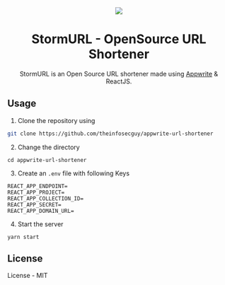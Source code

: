 <div align="center">
  <img src="https://user-images.githubusercontent.com/33570148/167289395-9a56d8e6-0ae9-4644-a965-d82f91389f01.svg"/>
  <h1>StormURL - OpenSource URL Shortener</h1>
  </div>

<div align="center">
  StormURL is an Open Source URL shortener made using <a href="https://appwrite.io">Appwrite</a> & ReactJS.
</div>

## Usage

1. Clone the repository using

```bash
git clone https://github.com/theinfosecguy/appwrite-url-shortener
```

2. Change the directory

```
cd appwrite-url-shortener
```

3. Create an `.env` file with following Keys

```
REACT_APP_ENDPOINT=
REACT_APP_PROJECT=
REACT_APP_COLLECTION_ID=
REACT_APP_SECRET=
REACT_APP_DOMAIN_URL=
```

4. Start the server

```
yarn start
```

## License

License - MIT

